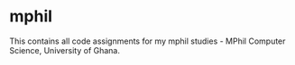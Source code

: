 # mphil
This contains all code assignments for my mphil studies - MPhil Computer Science, University of Ghana.
